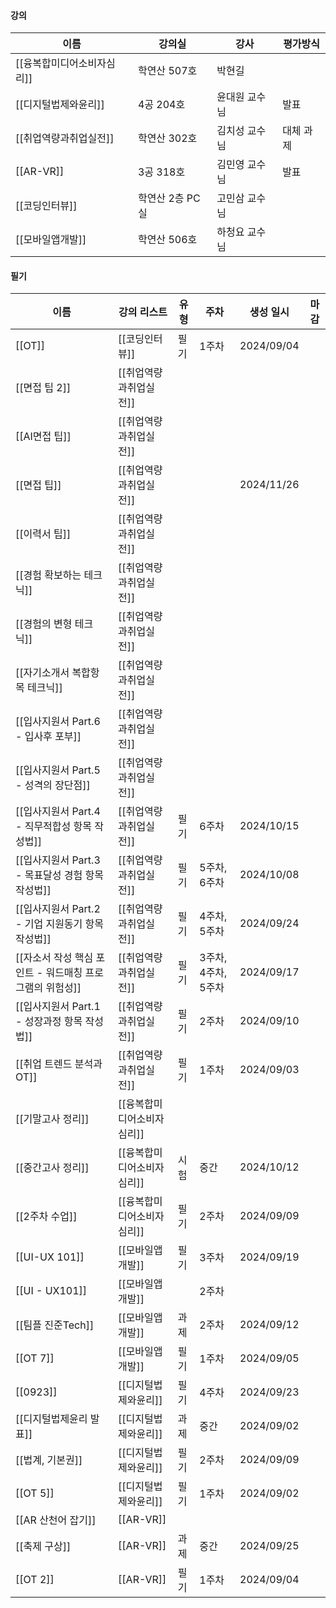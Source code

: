 #### 강의

|이름|강의실|강사|평가방식|
|---|---|---|---|
|[[융복합미디어소비자심리]]|학연산 507호|박현길||
|[[디지털법제와윤리]]|4공 204호|윤대원 교수님|발표|
|[[취업역량과취업실전]]|학연산 302호|김치성 교수님|대체 과제|
|[[AR-VR]]|3공 318호|김민영 교수님|발표|
|[[코딩인터뷰]]|학연산 2층 PC실|고민삼 교수님||
|[[모바일앱개발]]|학연산 506호|하청요 교수님||

  
  

#### 필기

|이름|강의 리스트|유형|주차|생성 일시|마감|
|---|---|---|---|---|---|
|[[OT]]|[[코딩인터뷰]]|필기|1주차|2024/09/04||
|[[면접 팁 2]]|[[취업역량과취업실전]]|||||
|[[AI면접 팁]]|[[취업역량과취업실전]]|||||
|[[면접 팁]]|[[취업역량과취업실전]]|||2024/11/26||
|[[이력서 팁]]|[[취업역량과취업실전]]|||||
|[[경험 확보하는 테크닉]]|[[취업역량과취업실전]]|||||
|[[경험의 변형 테크닉]]|[[취업역량과취업실전]]|||||
|[[자기소개서 복합항목 테크닉]]|[[취업역량과취업실전]]|||||
|[[입사지원서 Part.6 - 입사후 포부]]|[[취업역량과취업실전]]|||||
|[[입사지원서 Part.5 - 성격의 장단점]]|[[취업역량과취업실전]]|||||
|[[입사지원서 Part.4 - 직무적합성 항목 작성법]]|[[취업역량과취업실전]]|필기|6주차|2024/10/15||
|[[입사지원서 Part.3 - 목표달성 경험 항목 작성법]]|[[취업역량과취업실전]]|필기|5주차, 6주차|2024/10/08||
|[[입사지원서 Part.2 - 기업 지원동기 항목 작성법]]|[[취업역량과취업실전]]|필기|4주차, 5주차|2024/09/24||
|[[자소서 작성 핵심 포인트 - 워드매칭 프로그램의 위험성]]|[[취업역량과취업실전]]|필기|3주차, 4주차, 5주차|2024/09/17||
|[[입사지원서 Part.1 - 성장과정 항목 작성법]]|[[취업역량과취업실전]]|필기|2주차|2024/09/10||
|[[취업 트렌드 분석과 OT]]|[[취업역량과취업실전]]|필기|1주차|2024/09/03||
|[[기말고사 정리]]|[[융복합미디어소비자심리]]|||||
|[[중간고사 정리]]|[[융복합미디어소비자심리]]|시험|중간|2024/10/12||
|[[2주차 수업]]|[[융복합미디어소비자심리]]|필기|2주차|2024/09/09||
|[[UI-UX 101]]|[[모바일앱개발]]|필기|3주차|2024/09/19||
|[[UI - UX101]]|[[모바일앱개발]]||2주차|||
|[[팀플 진준Tech]]|[[모바일앱개발]]|과제|2주차|2024/09/12||
|[[OT 7]]|[[모바일앱개발]]|필기|1주차|2024/09/05||
|[[0923]]|[[디지털법제와윤리]]|필기|4주차|2024/09/23||
|[[디지털법제윤리 발표]]|[[디지털법제와윤리]]|과제|중간|2024/09/02||
|[[법계, 기본권]]|[[디지털법제와윤리]]|필기|2주차|2024/09/09||
|[[OT 5]]|[[디지털법제와윤리]]|필기|1주차|2024/09/02||
|[[AR 산천어 잡기]]|[[AR-VR]]|||||
|[[축제 구상]]|[[AR-VR]]|과제|중간|2024/09/25||
|[[OT 2]]|[[AR-VR]]|필기|1주차|2024/09/04||